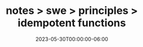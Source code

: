 ---
title: "notes > swe > principles > idempotent functions"
date: "2023-05-30T00:00:00-06:00"
draft: true
---